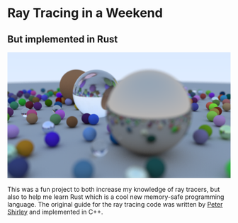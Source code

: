 # Ray Tracing in a Weekend
## But implemented in Rust

![Original Scene](img/final_scene_original.png)

This was a fun project to both increase my knowledge of ray tracers,
but also to help me learn Rust which is a cool new memory-safe
programming language. The original guide for the ray tracing code
was written by [Peter Shirley](https://in1weekend.blogspot.com/)
and implemented in C++.

